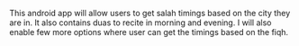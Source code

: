This android app will allow users to get salah timings based on the city they are in.
It also contains duas to recite in morning and evening.
I will also enable few more options where user can get the timings based on the fiqh.

